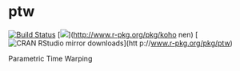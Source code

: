 # ptw 

[![Build Status](https://travis-ci.org/rwehrens/ptw.svg?branch=master)](https://travis-ci.org/rwehrens/ptw)
[![](http://www.r-pkg.org/badges/version/ptw)](http://www.r-pkg.org/pkg/koho
nen)
[![CRAN RStudio mirror downloads](http://cranlogs.r-pkg.org/badges/ptw)](htt
p://www.r-pkg.org/pkg/ptw)

Parametric Time Warping
